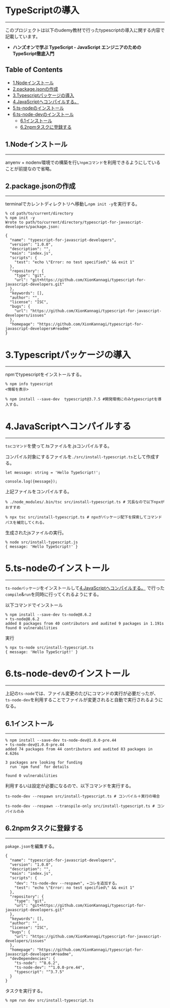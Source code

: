# TypeScriptの導入
----
このプロジェクトは以下のudemy教材で行ったtypescriptの導入に関する内容で記載しています。  
 - **ハンズオンで学ぶ TypeScript - JavaScript エンジニアのための TypeScript徹底入門**  

## Table of Contents
 - [1.Nodeインストール](#1.Nodeインストール)
 - [2.package.jsonの作成](#2.package.jsonの作成)
 - [3.Typescriptパッケージの導入](#3.Typescriptパッケージの導入)
 - [4.JavaScriptへコンパイルする。](#4.JavaScriptへコンパイルする。)
 - [5.ts-nodeのインストール](#5.ts-nodeのインストール)
 - [6.ts-node-devのインストール](#6.ts-node-devのインストール)
   - [6.1インストール](#6.2インストール)
   - [6.2npmタスクに登録する](#6.2npmタスクに登録する)


## 1.Nodeインストール
----
anyenv + nodenv環境での構築を行い`npmコマンド`を利用できるようにしていることが前提なので省略。


## 2.package.jsonの作成
----
terminalでカレントディレクトリへ移動し`npm init -y`を実行する。　　
```
% cd path/to/current/directory
% npm init -y
Wrote to path/to/current/directory/typescript-for-javascript-developers/package.json:

{
  "name": "typescript-for-javascript-developers",
  "version": "1.0.0",
  "description": "",
  "main": "index.js",
  "scripts": {
    "test": "echo \"Error: no test specified\" && exit 1"
  },
  "repository": {
    "type": "git",
    "url": "git+https://github.com/XionKannagi/typescript-for-javascript-developers.git"
  },
  "keywords": [],
  "author": "",
  "license": "ISC",
  "bugs": {
    "url": "https://github.com/XionKannagi/typescript-for-javascript-developers/issues"
  },
  "homepage": "https://github.com/XionKannagi/typescript-for-javascript-developers#readme"
}

```


# 3.Typescriptパッケージの導入
----
npmでtypescriptをインストールする。  

```
% npm info typescript
<情報を表示>

% npm install --save-dev  typescript@3.7.5 #開発環境にのみtypescriptを導入する。

```


# 4.JavaScriptへコンパイルする
----
`tscコマンド`を使って.tsファイルを.jsコンパイルする。  

コンパイル対象にするファイルを`./src/install-typescript.ts`として作成する。  
```TypeScript: install-typescript.ts
let message: string = 'Hello TypeScript!';

console.log({message});
```

上記ファイルをコンパイルする。  
```
% ./node_modules/.bin/tsc src/install-typescript.ts # 冗長なので以下npxがおすすめ

% npx tsc src/install-typescript.ts # npxがパッケージ配下を探索してコマンドパスを補完してくれる。
```
生成されたjsファイルの実行。  
```
% node src/install-typescript.js
{ message: 'Hello TypeScript!' }
```

# 5.ts-nodeのインストール
----
`ts-nodeパッケージ`をインストールして[4.JavaScriptへコンパイルする。](#4.JavaScriptへコンパイルする。) で行った  
`compile`&`run`を同時に行ってくれるようにする。

以下コマンドでインストール
```
% npm install --save-dev ts-node@8.6.2
+ ts-node@8.6.2
added 8 packages from 40 contributors and audited 9 packages in 1.191s
found 0 vulnerabilities

```

実行
```
% npx ts-node src/install-typescript.ts
{ message: 'Hello TypeScript!' }
```

# 6.ts-node-devのインストール
----
上記の`ts-node`では、ファイル変更のたびにコマンドの実行が必要だったが、  
`ts-node-dev`を利用することでファイルが変更されると自動で実行されるようになる。  

## 6.1インストール
----
```
% npm install --save-dev ts-node-dev@1.0.0-pre.44
+ ts-node-dev@1.0.0-pre.44
added 74 packages from 44 contributors and audited 83 packages in 4.626s

3 packages are looking for funding
  run `npm fund` for details

found 0 vulnerabilities

```

利用するいは設定が必要になるので、以下コマンドを実行する。
```
ts-node-dev --respawn src/install-typescript.ts # コンパイル＋実行の場合

ts-node-dev --respawn --transpile-only src/install-typescript.ts # コンパイルのみ
```
## 6.2npmタスクに登録する
----
`pakage.json`を編集する。
```json: package.json
{
  "name": "typescript-for-javascript-developers",
  "version": "1.0.0",
  "description": "",
  "main": "index.js",
  "scripts": {
    "dev": "ts-node-dev --respawn", ←コレを追加する。
    "test": "echo \"Error: no test specified\" && exit 1"
  },
  "repository": {
    "type": "git",
    "url": "git+https://github.com/XionKannagi/typescript-for-javascript-developers.git"
  },
  "keywords": [],
  "author": "",
  "license": "ISC",
  "bugs": {
    "url": "https://github.com/XionKannagi/typescript-for-javascript-developers/issues"
  },
  "homepage": "https://github.com/XionKannagi/typescript-for-javascript-developers#readme",
  "devDependencies": {
    "ts-node": "^8.6.2",
    "ts-node-dev": "^1.0.0-pre.44",
    "typescript": "^3.7.5"
  }
}

```

タスクを実行する。
```
% npm run dev src/install-typescript.ts

```